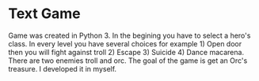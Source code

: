 # Text Game

Game was created in Python 3. In the begining you have to select a hero's class. In every level you have several choices for example 1) Open door then you will fight against troll 2) Escape 3) Suicide 4) Dance macarena. There are two enemies troll and orc. The goal of the game is get an Orc's treasure. I developed it in myself.